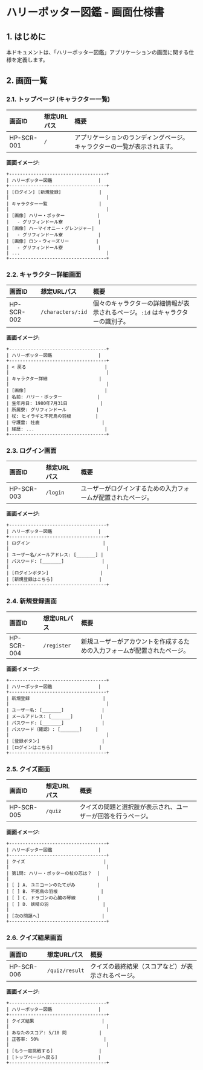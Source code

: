 # ハリーポッター図鑑 - 画面仕様書

## 1. はじめに

本ドキュメントは、「ハリーポッター図鑑」アプリケーションの画面に関する仕様を定義します。

## 2. 画面一覧

### 2.1. トップページ (キャラクター一覧)

| 画面ID | 想定URLパス | 概要 |
| :--- | :--- | :--- |
| HP-SCR-001 | `/` | アプリケーションのランディングページ。キャラクターの一覧が表示されます。 |

**画面イメージ:**

```
+------------------------------------+
| ハリーポッター図鑑                 |
+------------------------------------+
| [ログイン] [新規登録]              |
|                                    |
| キャラクター一覧                   |
|                                    |
| [画像] ハリー・ポッター            |
|   - グリフィンドール寮             |
| [画像] ハーマイオニー・グレンジャー|
|   - グリフィンドール寮             |
| [画像] ロン・ウィーズリー          |
|   - グリフィンドール寮             |
| ...                                |
+------------------------------------+
```

### 2.2. キャラクター詳細画面

| 画面ID | 想定URLパス | 概要 |
| :--- | :--- | :--- |
| HP-SCR-002 | `/characters/:id` | 個々のキャラクターの詳細情報が表示されるページ。`:id` はキャラクターの識別子。 |

**画面イメージ:**

```
+------------------------------------+
| ハリーポッター図鑑                 |
+------------------------------------+
| < 戻る                             |
|                                    |
| キャラクター詳細                   |
|                                    |
| [画像]                             |
| 名前: ハリー・ポッター             |
| 生年月日: 1980年7月31日            |
| 所属寮: グリフィンドール           |
| 杖: ヒイラギと不死鳥の羽根         |
| 守護霊: 牡鹿                       |
| 経歴: ...                          |
+------------------------------------+
```

### 2.3. ログイン画面

| 画面ID | 想定URLパス | 概要 |
| :--- | :--- | :--- |
| HP-SCR-003 | `/login` | ユーザーがログインするための入力フォームが配置されたページ。 |

**画面イメージ:**

```
+------------------------------------+
| ハリーポッター図鑑                 |
+------------------------------------+
| ログイン                           |
|                                    |
| ユーザー名/メールアドレス: [_______] |
| パスワード: [_______]              |
|                                    |
| [ログインボタン]                   |
| [新規登録はこちら]                 |
+------------------------------------+
```

### 2.4. 新規登録画面

| 画面ID | 想定URLパス | 概要 |
| :--- | :--- | :--- |
| HP-SCR-004 | `/register` | 新規ユーザーがアカウントを作成するための入力フォームが配置されたページ。 |

**画面イメージ:**

```
+------------------------------------+
| ハリーポッター図鑑                 |
+------------------------------------+
| 新規登録                           |
|                                    |
| ユーザー名: [_______]              |
| メールアドレス: [_______]          |
| パスワード: [_______]              |
| パスワード（確認）: [_______]     |
|                                    |
| [登録ボタン]                       |
| [ログインはこちら]                 |
+------------------------------------+
```

### 2.5. クイズ画面

| 画面ID | 想定URLパス | 概要 |
| :--- | :--- | :--- |
| HP-SCR-005 | `/quiz` | クイズの問題と選択肢が表示され、ユーザーが回答を行うページ。 |

**画面イメージ:**

```
+------------------------------------+
| ハリーポッター図鑑                 |
+------------------------------------+
| クイズ                             |
|                                    |
| 第1問: ハリー・ポッターの杖の芯は？  |
|                                    |
| [ ] A. ユニコーンのたてがみ        |
| [ ] B. 不死鳥の羽根                |
| [ ] C. ドラゴンの心臓の琴線        |
| [ ] D. 妖精の羽                    |
|                                    |
| [次の問題へ]                       |
+------------------------------------+
```

### 2.6. クイズ結果画面

| 画面ID | 想定URLパス | 概要 |
| :--- | :--- | :--- |
| HP-SCR-006 | `/quiz/result` | クイズの最終結果（スコアなど）が表示されるページ。 |

**画面イメージ:**

```
+------------------------------------+
| ハリーポッター図鑑                 |
+------------------------------------+
| クイズ結果                         |
|                                    |
| あなたのスコア: 5/10 問            |
| 正答率: 50%                        |
|                                    |
| [もう一度挑戦する]                 |
| [トップページへ戻る]               |
+------------------------------------+
```
